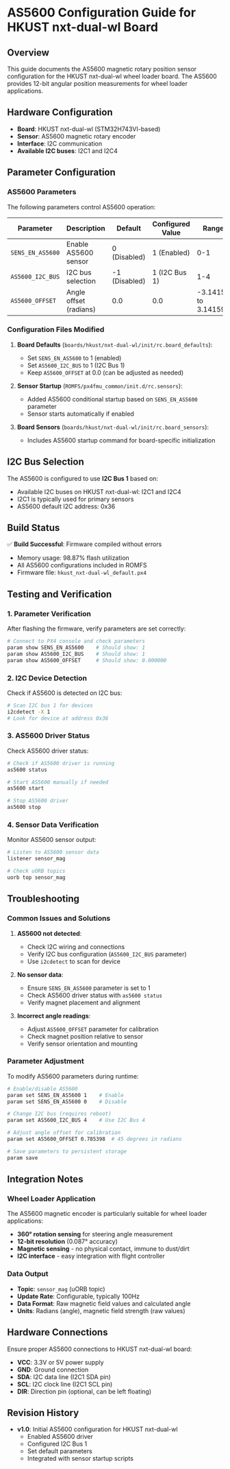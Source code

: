# AS5600 Configuration Guide for HKUST nxt-dual-wl Board

## Overview
This guide documents the AS5600 magnetic rotary position sensor configuration for the HKUST nxt-dual-wl wheel loader board. The AS5600 provides 12-bit angular position measurements for wheel loader applications.

## Hardware Configuration
- **Board**: HKUST nxt-dual-wl (STM32H743VI-based)
- **Sensor**: AS5600 magnetic rotary encoder
- **Interface**: I2C communication
- **Available I2C buses**: I2C1 and I2C4

## Parameter Configuration

### AS5600 Parameters
The following parameters control AS5600 operation:

| Parameter | Description | Default | Configured Value | Range |
|-----------|-------------|---------|------------------|-------|
| `SENS_EN_AS5600` | Enable AS5600 sensor | 0 (Disabled) | 1 (Enabled) | 0-1 |
| `AS5600_I2C_BUS` | I2C bus selection | -1 (Disabled) | 1 (I2C Bus 1) | 1-4 |
| `AS5600_OFFSET` | Angle offset (radians) | 0.0 | 0.0 | -3.14159 to 3.14159 |

### Configuration Files Modified
1. **Board Defaults** (`boards/hkust/nxt-dual-wl/init/rc.board_defaults`):
   - Set `SENS_EN_AS5600` to 1 (enabled)
   - Set `AS5600_I2C_BUS` to 1 (I2C Bus 1)
   - Keep `AS5600_OFFSET` at 0.0 (can be adjusted as needed)

2. **Sensor Startup** (`ROMFS/px4fmu_common/init.d/rc.sensors`):
   - Added AS5600 conditional startup based on `SENS_EN_AS5600` parameter
   - Sensor starts automatically if enabled

3. **Board Sensors** (`boards/hkust/nxt-dual-wl/init/rc.board_sensors`):
   - Includes AS5600 startup command for board-specific initialization

## I2C Bus Selection
The AS5600 is configured to use **I2C Bus 1** based on:
- Available I2C buses on HKUST nxt-dual-wl: I2C1 and I2C4
- I2C1 is typically used for primary sensors
- AS5600 default I2C address: 0x36

## Build Status
✅ **Build Successful**: Firmware compiled without errors
- Memory usage: 98.87% flash utilization
- All AS5600 configurations included in ROMFS
- Firmware file: `hkust_nxt-dual-wl_default.px4`

## Testing and Verification

### 1. Parameter Verification
After flashing the firmware, verify parameters are set correctly:
```bash
# Connect to PX4 console and check parameters
param show SENS_EN_AS5600    # Should show: 1
param show AS5600_I2C_BUS    # Should show: 1
param show AS5600_OFFSET     # Should show: 0.000000
```

### 2. I2C Device Detection
Check if AS5600 is detected on I2C bus:
```bash
# Scan I2C bus 1 for devices
i2cdetect -X 1
# Look for device at address 0x36
```

### 3. AS5600 Driver Status
Check AS5600 driver status:
```bash
# Check if AS5600 driver is running
as5600 status

# Start AS5600 manually if needed
as5600 start

# Stop AS5600 driver
as5600 stop
```

### 4. Sensor Data Verification
Monitor AS5600 sensor output:
```bash
# Listen to AS5600 sensor data
listener sensor_mag

# Check uORB topics
uorb top sensor_mag
```

## Troubleshooting

### Common Issues and Solutions

1. **AS5600 not detected**:
   - Check I2C wiring and connections
   - Verify I2C bus configuration (`AS5600_I2C_BUS` parameter)
   - Use `i2cdetect` to scan for device

2. **No sensor data**:
   - Ensure `SENS_EN_AS5600` parameter is set to 1
   - Check AS5600 driver status with `as5600 status`
   - Verify magnet placement and alignment

3. **Incorrect angle readings**:
   - Adjust `AS5600_OFFSET` parameter for calibration
   - Check magnet position relative to sensor
   - Verify sensor orientation and mounting

### Parameter Adjustment
To modify AS5600 parameters during runtime:
```bash
# Enable/disable AS5600
param set SENS_EN_AS5600 1    # Enable
param set SENS_EN_AS5600 0    # Disable

# Change I2C bus (requires reboot)
param set AS5600_I2C_BUS 4    # Use I2C Bus 4

# Adjust angle offset for calibration
param set AS5600_OFFSET 0.785398  # 45 degrees in radians

# Save parameters to persistent storage
param save
```

## Integration Notes

### Wheel Loader Application
The AS5600 magnetic encoder is particularly suitable for wheel loader applications:
- **360° rotation sensing** for steering angle measurement
- **12-bit resolution** (0.087° accuracy)
- **Magnetic sensing** - no physical contact, immune to dust/dirt
- **I2C interface** - easy integration with flight controller

### Data Output
- **Topic**: `sensor_mag` (uORB topic)
- **Update Rate**: Configurable, typically 100Hz
- **Data Format**: Raw magnetic field values and calculated angle
- **Units**: Radians (angle), magnetic field strength (raw values)

## Hardware Connections
Ensure proper AS5600 connections to HKUST nxt-dual-wl board:
- **VCC**: 3.3V or 5V power supply
- **GND**: Ground connection
- **SDA**: I2C data line (I2C1 SDA pin)
- **SCL**: I2C clock line (I2C1 SCL pin)
- **DIR**: Direction pin (optional, can be left floating)

## Revision History
- **v1.0**: Initial AS5600 configuration for HKUST nxt-dual-wl
  - Enabled AS5600 driver
  - Configured I2C Bus 1
  - Set default parameters
  - Integrated with sensor startup scripts
